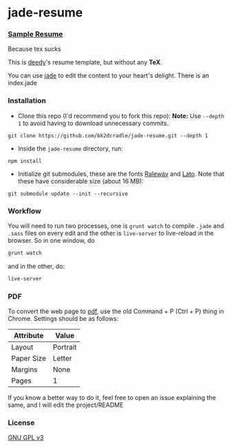 # jade-resume

### [Sample Resume]()

Because tex sucks

This is [deedy](https://github.com/deedy/Deedy-Resume)'s resume template, but without any **TeX**.

You can use [jade](http://jade-lang.com) to edit the content to your heart's delight. There is an index.jade

### Installation

* Clone this repo (I'd recommend you to fork this repo):
**Note:** Use `--depth 1` to avoid having to download unnecessary commits.

```
git clone https://github.com/bk2dcradle/jade-resume.git --depth 1
```

* Inside the `jade-resume` directory, run:

```
npm install
```

* Initialize git submodules, these are the fonts [Raleway](https://github.com/softwaymedical/raleway.git) and [Lato](https://github.com/mrkelly/lato.git). Note that these have considerable size (about 16 MB):

```
git submodule update --init --recursive
```

### Workflow

You will need to run two processes, one is `grunt watch` to compile `.jade` and `.sass` files on every edit and the other is `live-server` to live-reload in the browser. So in one window, do

```bash
grunt watch
```

and in the other, do:

```bash
live-server
```

### PDF

To convert the web page to [pdf](http://www.wikihow.com/Save-a-Web-Page-as-a-PDF-in-Google-Chrome), use the old Command + P (Ctrl + P) thing in Chrome. Settings should be as follows:

Attribute | Value
----------|------
Layout    | Portrait
Paper Size| Letter
Margins   | None
Pages     | 1

If you know a better way to do it, feel free to open an issue explaining the same, and I will edit the project/README

### License

[GNU GPL v3](https://github.com/bk2dcradle/jade-resume/blob/master/LICENSE)
